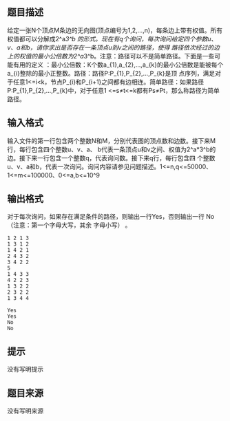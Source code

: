 


## 题目描述
给定一张N个顶点M条边的无向图(顶点编号为1,2,…,n)，每条边上带有权值。所有权值都可以分解成2^a*3^b
的形式。现在有q个询问，每次询问给定四个参数u、v、a和b，请你求出是否存在一条顶点u到v之间的路径，使得
路径依次经过的边上的权值的最小公倍数为2^a*3^b。注意：路径可以不是简单路径。下面是一些可能有用的定义
：最小公倍数：K个数a_{1},a_{2},…,a_{k}的最小公倍数是能被每个a_{i}整除的最小正整数。路径：路径P:P_{1},P_{2},…,P_{k}是顶
点序列，满足对于任意1<=i<k，节点P_{i}和P_{i+1}之间都有边相连。简单路径：如果路径P:P_{1},P_{2},…,P_{k}中，对于任意1
<=s≠t<=k都有Ps≠Pt，那么称路径为简单路径。
## 输入格式
输入文件的第一行包含两个整数N和M，分别代表图的顶点数和边数。接下来M行，每行包含四个整数u、v、a、
b代表一条顶点u和v之间、权值为2^a*3^b的边。接下来一行包含一个整数q，代表询问数。接下来q行，每行包含四
个整数u、v、a和b，代表一次询问。询问内容请参见问题描述。1<=n,q<=50000、1<=m<=100000、0<=a,b<=10^9
## 输出格式
对于每次询问，如果存在满足条件的路径，则输出一行Yes，否则输出一行 No（注意：第一个字母大写，其余
字母小写） 。

```input14 5 
1 2 1 3 
1 3 1 2 
1 4 2 1 
2 4 3 2 
3 4 2 2 
5 
1 4 3 3 
4 2 2 3 
1 3 2 2 
2 3 2 2 
1 3 4 4 

```

```output1Yes 
Yes 
Yes 
No 
No 
```

## 提示
没有写明提示
## 题目来源
没有写明来源


